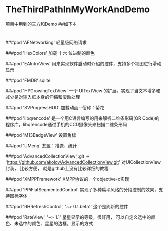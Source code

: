 # TheThirdPathInMyWorkAndDemo
项目中用到的三方和Demo
##如下↓
#
###pod 'AFNetworking'
轻量级网络请求

###pod 'HexColors'
加载 十六 位进制的颜色

###pod 'EAIntroView'
用来实现软件启动时介绍的控件，支持多个视图进行滑动显示

###pod 'FMDB'
sqlite

###pod 'HPGrowingTextView'
一个 UITextView 的扩展，实现了当文本增多和减少是对输入框本身的伸缩和滚动处理

###pod 'SVProgressHUD'
加载动画--俗称：菊花

###pod 'libqrencode'
是一个用C语言编写的用来解析二维条形码(QR Code)的程序库，libqrencode通过手机的CCD摄像头来扫描二维条形码

###pod 'M13BadgeView'
设置角标

###pod 'UMeng'
友盟：推送、统计

###pod 'AdvancedCollectionView',:git => 'https://github.com/akolov/AdvancedCollectionView.git'
对UICollectionView封装， 比较方便， 就是github上没有比较详细的教程

###pod 'XMPPFramework'
XMPP协议的一个objective-c实现

###pod 'PPiFlatSegmentedControl'
实现了多种扁平风格的分段控制的效果，支持图标字体

###pod 'RHRefreshControl', '~> 0.1.beta1'
这个是刷新的控件

###pod 'RateView', '~> 1.1'
星星显示的等级，很好用， 可以自定义选中的颜色、未选中的颜色、星星的边框，显示的方式


